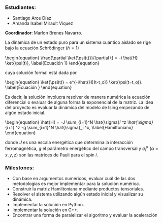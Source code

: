 ### Estudiantes:

* Santiago Arce Díaz
* Amanda Isabel Mirault Víquez

 **Coordinador**: Marlon Brenes Navarro.


 La dinámica de un estado puro para un sistema cuántico aislado se rige bajo la ecuación Schrödinger ($\hbar = 1$)
 
\begin{equation} \frac{\partial \ket{\psi(t)}}{\partial t} = -i \hat{H} \ket{\psi(t)}, \label{Ecuación 1} \end{equation}

cuya solución formal está dada por

\begin{equation} \ket{\psi(t)} = e^{-i\hat{H}(t-t_o)} \ket{\psi(t=t_o)}. \label{Ecuación } \end{equation}

Es decir, la solución involucra resolver de manera numérica la ecuación diferencial o evaluar de alguna forma la exponencial de la matriz. La idea del proyecto es evaluar la dinámica del modelo de Ising empezando de algún estado inicial.

\begin{equation} \hat{H} = -J \sum_{i=1}^N \hat{\sigma}_i ^z \hat{\sigma}_{i+1} ^z -g \sum_{i=1}^N \hat{\sigma}_i ^x, \label{Hamiltoniano} \end{equation}

donde $J$ es una escala energética que determina la interacción ferromagnética, $g$ el parámetro energético del campo transversal y $\sigma^{\alpha}_{i}$ ($\alpha = x, y, z$) son las matrices de Pauli para el spin $i$.
### Milestones:

* Con base en argumentos numéricos, evaluar cuál de las dos metodologías es mejor implementar para la solución numérica.
* Construir la matriz Hamiltoniana mediante productos tensoriales.
* Resolver el sistema utilizando algún estado inicial y visualizar su dinámica.
* Implementar la solución en Python.
* Implementar la solución en C++.
* Encontrar una forma de paralelizar el algoritmo y evaluar la aceleración

